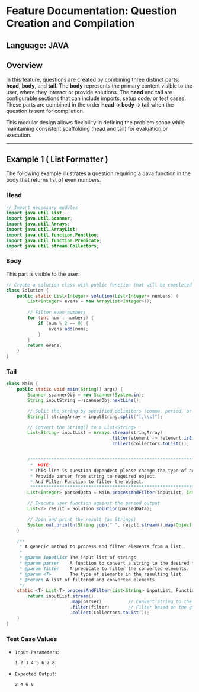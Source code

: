 # Feature Documentation: Question Creation and Compilation

## **Language:** JAVA 

## Overview
In this feature, questions are created by combining three distinct parts:
**head**, **body**, and **tail**. The **body** represents the primary content visible to the user, where they interact or provide solutions. The **head** and **tail** are configurable sections that can include imports, setup code, or test cases. These parts are combined in the order **head → body → tail** when the question is sent for compilation.

This modular design allows flexibility in defining the problem scope while maintaining consistent scaffolding (head and tail) for evaluation or execution.

---

## Example 1 ( List Formatter )

The following example illustrates a question requiring a Java function in the body that returns list of even numbers.

### **Head**
```java
// Import necessary modules
import java.util.List;
import java.util.Scanner;
import java.util.Arrays;
import java.util.ArrayList;
import java.util.function.Function;
import java.util.function.Predicate;
import java.util.stream.Collectors;
```

### **Body**
This part is visible to the user:
```java
// Create a solution class with public function that will be completed by the user
class Solution {
    public static List<Integer> solution(List<Integer> numbers) {
        List<Integer> evens = new ArrayList<Integer>();
        
        // Filter even numbers
        for (int num : numbers) {
            if (num % 2 == 0) {
                evens.add(num);
            }
        }
        return evens;
    }
}
```

### **Tail**
```java
class Main {
    public static void main(String[] args) {
        Scanner scannerObj = new Scanner(System.in);
        String inputString = scannerObj.nextLine();

        // Split the string by specified delimiters (comma, period, or whitespace)
        String[] stringArray = inputString.split("[,\\s]");

        // Convert the String[] to a List<String>
        List<String> inputList = Arrays.stream(stringArray)
                                       .filter(element -> !element.isEmpty())
                                       .collect(Collectors.toList());


        /*************************************************************************************************
         *  NOTE:
         * This line is question dependent please change the type of array according to the required type.
         * Provide parser from string to required object.
         * And Filter Function to filter the object.
         *************************************************************************************************/
        List<Integer> parsedData = Main.processAndFilter(inputList, Integer::parseInt, num -> true);

        // Execute user function against the parsed output
        List<?> result = Solution.solution(parsedData);

        // Join and print the result (as Strings)
        System.out.println(String.join(" ", result.stream().map(Object::toString).toArray(String[]::new)));
    }

    /**
     * A generic method to process and filter elements from a list.
     *
     * @param inputList The input list of strings.
     * @param parser    A function to convert a string to the desired type.
     * @param filter    A predicate to filter the converted elements.
     * @param <T>       The type of elements in the resulting list.
     * @return A list of filtered and converted elements.
     */
    static <T> List<T> processAndFilter(List<String> inputList, Function<String, T> parser, Predicate<T> filter) {
        return inputList.stream()
                        .map(parser)          // Convert String to the desired type
                        .filter(filter)       // Filter based on the given predicate
                        .collect(Collectors.toList());
    }
}
```

### **Test Case Values**
   - `Input Parameters`:
   
        ```1 2 3 4 5 6 7 8```
   - `Expected Output`:

        ```2 4 6 8```